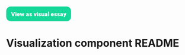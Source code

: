 <a href="https://visual-essays.app"><img src="/images/ve-button.png"></a>

# Visualization component README
